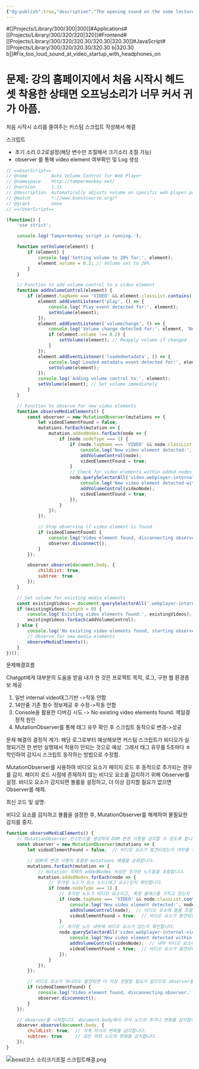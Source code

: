 ```yaml
---
{"dg-publish":true,"description":"The opening sound on the some lecture homepage is too loud and hurts my ears when I wear a headset. I wrote a custom script to reduce the sound on the first startup.","permalink":"/projects/library/300/320/320-30/320-30-b/","dgPassFrontmatter":true,"noteIcon":"0","created":"2024-06-19T20:36:42.655+09:00","updated":"2024-06-20T02:39:49.660+09:00"}
---
```


#[[Projects/Library/300/300\|300]]#Applications#[[Projects/Library/300/320/320\|320]]#Frontend#[[Projects/Library/300/320/320.30/320.30\|320.30]]#JavaScript#[[Projects/Library/300/320/320.30/320.30 b\|320.30 b]]#Fix_too_loud_sound_at_video_startup_with_headphones_on


# 문제: 강의 홈페이지에서 처음 시작시 헤드셋 착용한 상태면 오프닝소리가 너무 커서 귀가 아픔.
처음 시작시 소리를 줄여주는 커스텀 스크립트 작성해서 해결


스크립트
- 초기 소리 0.2로설정(해당 변수만 조절해서  크기소리 조절 가능)
- observer 를 통해 video element 여부확인 및 Log  생성
``` js
// ==UserScript==
// @name         Auto Volume Control for Web Player
// @namespace    http://tampermonkey.net/
// @version      1.11
// @description  Automatically adjusts volume on specific web player pages.
// @match        *://www.boostcourse.org/*
// @grant        none
// ==/UserScript==

(function() {
    'use strict';

    console.log('Tampermonkey script is running.');

    function setVolume(element) {
        if (element) {
            console.log('Setting volume to 20% for:', element);
            element.volume = 0.2; // Volume set to 20%
        }
    }

    // Function to add volume control to a video element
    function addVolumeControl(element) {
        if (element.tagName === 'VIDEO' && element.classList.contains('webplayer-internal-video')) {
            element.addEventListener('play', () => {
                console.log('Play event detected for:', element);
                setVolume(element);
            });
            element.addEventListener('volumechange', () => {
                console.log('Volume change detected for:', element, 'New volume:', element.volume);
                if (element.volume !== 0.2) {
                    setVolume(element); // Reapply volume if changed
                }
            });
            element.addEventListener('loadedmetadata', () => {
                console.log('Loaded metadata event detected for:', element);
                setVolume(element);
            });
            console.log('Adding volume control to:', element);
            setVolume(element); // Set volume immediately
        }
    }

    // Function to observe for new video elements
    function observeMediaElements() {
        const observer = new MutationObserver(mutations => {
            let videoElementFound = false;
            mutations.forEach(mutation => {
                mutation.addedNodes.forEach(node => {
                    if (node.nodeType === 1) {
                        if (node.tagName === 'VIDEO' && node.classList.contains('webplayer-internal-video')) {
                            console.log('New video element detected:', node);
                            addVolumeControl(node);
                            videoElementFound = true;
                        }
                        // Check for video elements within added nodes
                        node.querySelectorAll('video.webplayer-internal-video').forEach(videoNode => {
                            console.log('New video element detected within node:', videoNode);
                            addVolumeControl(videoNode);
                            videoElementFound = true;
                        });
                    }
                });
            });

            // Stop observing if video element is found
            if (videoElementFound) {
                console.log('Video element found, disconnecting observer.');
                observer.disconnect();
            }
        });

        observer.observe(document.body, {
            childList: true,
            subtree: true
        });
    }

    // Set volume for existing media elements
    const existingVideos = document.querySelectorAll('.webplayer-internal-video');
    if (existingVideos.length > 0) {
        console.log('Existing video elements found:', existingVideos);
        existingVideos.forEach(addVolumeControl);
    } else {
        console.log('No existing video elements found, starting observer.');
        // Observe for new media elements
        observeMediaElements();
    }
})();

```




문제해결흐름

Chatgpt에게 대부분의 도움을 받음 내가 한 것은 프로젝트 목적, 로그, 구현 웹 환경종보 제공

1. 일반 internal video태그기반 ->작동 안함
2. 14만줄 기존 함수 정보제공 후 수정->작동 안함
3. Console을 활용한 디버깅 시도.-> No existing video elements found. 제일결정적 원인
4. MutationObserver를 통해 태그 유무 확인 후 스크립트 동작으로 변경->성공

문제 해결의 결정적 계기:
해당 로그로부터 예상해보면 커스텀 스크립트가 비디오가 실행되기전 한 번만 실행돼서 적용이 안되는 것으로 예상. 그래서 태그 유무를 5초마다 ㅎ학인하여 감지시 스크립트 동작하는 방법으로 수정함.

MutationObserver를 사용하여 비디오 요소가 페이지 로드 후 동적으로 추가되는 경우를 감지.
페이지 로드 시점에 존재하지 않는 비디오 요소를 감지하기 위해 Observer를 설정.
비디오 요소가 감지되면 볼륨을 설정하고, 더 이상 감지할 필요가 없으면 Observer를 해제.

최신 코드 및 설명:

비디오 요소를 감지하고 볼륨을 설정한 후, MutationObserver를 해제하여 불필요한 감지를 중지.
``` js
function observeMediaElements() {
    // MutationObserver 인스턴스를 생성하여 DOM 변경 사항을 감지할 수 있도록 합니다.
    const observer = new MutationObserver(mutations => {
        let videoElementFound = false;  // 비디오 요소가 발견되었는지 여부를 추적하기 위한 변수입니다.

        // DOM의 변경 사항이 포함된 mutations 배열을 순회합니다.
        mutations.forEach(mutation => {
            // mutation 객체의 addedNodes 속성은 추가된 노드들을 포함합니다.
            mutation.addedNodes.forEach(node => {
                // 추가된 노드가 요소 노드(태그 요소)인지 확인합니다.
                if (node.nodeType === 1) {
                    // 추가된 노드가 비디오 요소이고, 특정 클래스를 가지고 있는지 확인합니다.
                    if (node.tagName === 'VIDEO' && node.classList.contains('webplayer-internal-video')) {
                        console.log('New video element detected:', node);
                        addVolumeControl(node);  // 비디오 요소에 볼륨 조절 기능을 추가합니다.
                        videoElementFound = true;  // 비디오 요소가 발견되었음을 표시합니다.
                    }
                    // 추가된 노드 내부에 비디오 요소가 있는지 확인합니다.
                    node.querySelectorAll('video.webplayer-internal-video').forEach(videoNode => {
                        console.log('New video element detected within node:', videoNode);
                        addVolumeControl(videoNode);  // 내부 비디오 요소에 볼륨 조절 기능을 추가합니다.
                        videoElementFound = true;  // 비디오 요소가 발견되었음을 표시합니다.
                    });
                }
            });
        });

        // 비디오 요소가 하나라도 발견되면 더 이상 관찰할 필요가 없으므로 observer를 해제합니다.
        if (videoElementFound) {
            console.log('Video element found, disconnecting observer.');
            observer.disconnect();
        }
    });

    // observer를 시작합니다. document.body에서 자식 노드의 추가나 변화를 감지합니다.
    observer.observe(document.body, {
        childList: true,  // 직계 자식의 변화를 감지합니다.
        subtree: true     // 모든 하위 노드의 변화를 감지합니다.
    });
}
```


![bosst코스 소리크기조절 스크립트해결.png](/img/user/images/Past%20images/bosst%EC%BD%94%EC%8A%A4%20%EC%86%8C%EB%A6%AC%ED%81%AC%EA%B8%B0%EC%A1%B0%EC%A0%88%20%EC%8A%A4%ED%81%AC%EB%A6%BD%ED%8A%B8%ED%95%B4%EA%B2%B0.png)